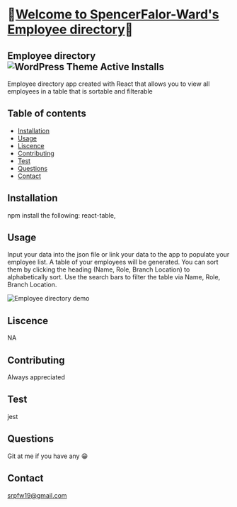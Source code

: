 # :card_index:[Welcome to SpencerFalor-Ward's Employee directory](https://spencerfalor-ward.github.io/hw-unit19-employeeDirectoryReact/):card_index:

## Employee directory ![WordPress Theme Active Installs](https://img.shields.io/wordpress/theme/installs/twentyseventeen)

Employee directory app created with React that allows you to view all employees in a table that is sortable and filterable

## Table of contents

-   [Installation](#Installation)
-   [Usage](#Usage)
-   [Liscence](#Liscence)
-   [Contributing](#Contributing)
-   [Test](#Test)
-   [Questions](#Questions)
-   [Contact](#Contact)

## Installation

npm install the following: react-table,

## Usage

Input your data into the json file or link your data to the app to populate your employee list. A table of your employees will be generated. You can sort them by clicking the heading (Name, Role, Branch Location) to alphabetically sort. Use the search bars to filter the table via Name, Role, Branch Location.

![Employee directory demo](./employeeDirectoryDemo.gif)

## Liscence

NA

## Contributing

Always appreciated

## Test

jest

## Questions

Git at me if you have any :grin:

## Contact

srpfw19@gmail.com
